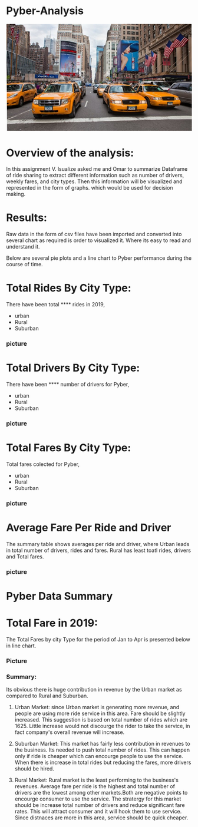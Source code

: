 # Pyber-Analysis

![git-hub](https://github.com/MonaElahi/Pyber-Analysis/blob/408a0c5aff14bacb27226b30bb40137bac9faa26/NYC%202.jpg)

# Overview of the analysis:
In this assignment V. lsualize asked me and Omar to summarize Dataframe of ride sharing to extract 
different information such as number of drivers, weekly fares, and  city types. Then this information will be visualized and 
represented in the form of graphs. which would be used for decision making.

# Results:

Raw data in the form of csv files have been imported and converted into several chart as required is order 
to visualized it. Where its easy to read and understand it. 

Below are several pie plots and a line chart to Pyber performance during the course of time.

# Total Rides By City Type:
There have been total **** rides in 2019, 
* urban
* Rural
* Suburban

### picture 

# Total Drivers By City Type:
There have been **** number of drivers for Pyber,
* urban
* Rural
* Suburban

### picture

# Total Fares By City Type:
Total fares colected for Pyber,

* urban
* Rural
* Suburban

### picture

# Average Fare Per Ride and Driver
The summary table shows averages per ride and driver, 
where Urban leads in total number of drivers, rides and fares.
Rural has least toatl rides, drivers and Total fares.

### picture



# Pyber Data Summary
# Total Fare in 2019:
The Total Fares by city Type for the period of Jan to Apr is presented below in line chart.

### Picture



### Summary:

Its obvious there is huge contribution in revenue by the Urban market as compared to Rural and Suburban.



1. Urban Market:
since Urban market is generating more revenue, and people are using more ride service in this area.
Fare should be slightly increased. This suggestion is based on total number of rides which are 1625.
Little increase would not discourge the rider to take the service, in fact company's overall revenue will increase.

2. Suburban Market:
This market has fairly less contribution in revenues to the business. Its needed to push total number of rides.
This can happen only if ride is cheaper which can encourge people to use the service. When there is increase in 
total rides but reducing the fares, more drivers should be hired.

3. Rural Market:
Rural market is the least performing to the business's revenues. Average fare per ride is the highest and
total number of drivers are the lowest among other markets.Both are negative points to encourge consumer to use the service. 
The stratergy for this market should be increase total number of drivers and reduce significant fare rates.
This will attract consumer and it will hook them to use service. Since distnaces are more in this area, 
service should be quick cheaper.  
